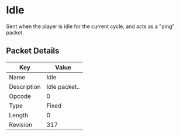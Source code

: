 # Idle
Sent when the player is idle for the current cycle, and acts as a "ping" packet.

## Packet Details
| Key | Value |
|--|--|
| Name | Idle |
| Description | Idle packet.. |
| Opcode | 0 |
| Type | Fixed |
| Length | 0 |
| Revision | 317 |
